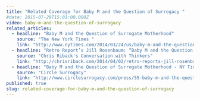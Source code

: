 ```yaml
---
title: "Related Coverage for Baby M and the Question of Surrogacy "
#date: 2015-07-29T15:01:00.000Z
video: baby-m-and-the-question-of-surrogacy
related_articles:
  - headline: "Baby M and the Question of Surrogate Motherhood"
    source: "The New York Times "
    link: "http://www.nytimes.com/2014/03/24/us/baby-m-and-the-question-of-surrogate-motherhood.html?ref=us"
  - headline: "Retro Report’s Jill Rosenbaum: “Baby M and the Question of Surrogacy”"
    source: "Chris Riback's Conversation with Thinkers"
    link: "http://chrisriback.com/2014/04/02/retro-reports-jill-rosenbaum-baby-m-and-the-question-of-surrogacy/"
  - headline: "Baby M and the Question of Surrogate Motherhood - NY Times Retro Report"
    source: "Circle Surrogacy"
    link: "http://www.circlesurrogacy.com/press/55-baby-m-and-the-question-of-surrogate-motherhood-ny-times-retro-report"
published: true
slug: related-coverage-for-baby-m-and-the-question-of-surrogacy
---
```


